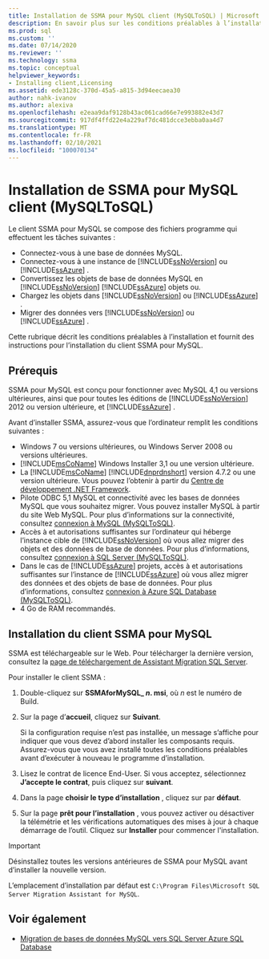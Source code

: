 ```yaml
---
title: Installation de SSMA pour MySQL client (MySQLToSQL) | Microsoft Docs
description: En savoir plus sur les conditions préalables à l’installation pour le client Assistant Migration SQL Server (SSMA) pour MySQL et sur l’installation de.
ms.prod: sql
ms.custom: ''
ms.date: 07/14/2020
ms.reviewer: ''
ms.technology: ssma
ms.topic: conceptual
helpviewer_keywords:
- Installing client,Licensing
ms.assetid: ede3128c-370d-45a5-a815-3d94eecaea30
author: nahk-ivanov
ms.author: alexiva
ms.openlocfilehash: e2eaa9daf9128b43ac061cad66e7e993882e43d7
ms.sourcegitcommit: 917df4ffd22e4a229af7dc481dcce3ebba0aa4d7
ms.translationtype: MT
ms.contentlocale: fr-FR
ms.lasthandoff: 02/10/2021
ms.locfileid: "100070134"
---
```

# <a name="installing-ssma-for-mysql-client-mysqltosql"></a>Installation de SSMA pour MySQL client (MySQLToSQL)

Le client SSMA pour MySQL se compose des fichiers programme qui effectuent les tâches suivantes :

- Connectez-vous à une base de données MySQL.  
- Connectez-vous à une instance de [!INCLUDE[ssNoVersion](../../includes/ssnoversion-md.md)] ou [!INCLUDE[ssAzure](../../includes/ssazure_md.md)] .
- Convertissez les objets de base de données MySQL en [!INCLUDE[ssNoVersion](../../includes/ssnoversion-md.md)] [!INCLUDE[ssAzure](../../includes/ssazure_md.md)] objets ou.
- Chargez les objets dans [!INCLUDE[ssNoVersion](../../includes/ssnoversion-md.md)] ou [!INCLUDE[ssAzure](../../includes/ssazure_md.md)] .
- Migrer des données vers [!INCLUDE[ssNoVersion](../../includes/ssnoversion-md.md)] ou [!INCLUDE[ssAzure](../../includes/ssazure_md.md)] .

Cette rubrique décrit les conditions préalables à l’installation et fournit des instructions pour l’installation du client SSMA pour MySQL.

## <a name="prerequisites"></a>Prérequis

SSMA pour MySQL est conçu pour fonctionner avec MySQL 4,1 ou versions ultérieures, ainsi que pour toutes les éditions de [!INCLUDE[ssNoVersion](../../includes/ssnoversion-md.md)] 2012 ou version ultérieure, et [!INCLUDE[ssAzure](../../includes/ssazure_md.md)] .

Avant d’installer SSMA, assurez-vous que l’ordinateur remplit les conditions suivantes :

- Windows 7 ou versions ultérieures, ou Windows Server 2008 ou versions ultérieures.
- [!INCLUDE[msCoName](../../includes/msconame_md.md)] Windows Installer 3,1 ou une version ultérieure.
- La [!INCLUDE[msCoName](../../includes/msconame_md.md)] [!INCLUDE[dnprdnshort](../../includes/dnprdnshort_md.md)] version 4.7.2 ou une version ultérieure. Vous pouvez l’obtenir à partir du [Centre de développement .NET Framework](https://go.microsoft.com/fwlink/?LinkId=48882).
- Pilote ODBC 5,1 MySQL et connectivité avec les bases de données MySQL que vous souhaitez migrer. Vous pouvez installer MySQL à partir du site Web MySQL. Pour plus d’informations sur la connectivité, consultez [connexion à MySQL &#40;MySQLToSQL&#41;](../../ssma/mysql/connecting-to-mysql-mysqltosql.md).
- Accès à et autorisations suffisantes sur l’ordinateur qui héberge l’instance cible de [!INCLUDE[ssNoVersion](../../includes/ssnoversion-md.md)] où vous allez migrer des objets et des données de base de données. Pour plus d’informations, consultez [connexion à SQL Server &#40;MySQLToSQL&#41;](../../ssma/mysql/connecting-to-sql-server-mysqltosql.md).
- Dans le cas de [!INCLUDE[ssAzure](../../includes/ssazure_md.md)] projets, accès à et autorisations suffisantes sur l’instance de [!INCLUDE[ssAzure](../../includes/ssazure_md.md)] où vous allez migrer des données et des objets de base de données. Pour plus d’informations, consultez [connexion à Azure SQL Database &#40;MySQLToSQL&#41;](../../ssma/mysql/connecting-to-azure-sql-db-mysqltosql.md).
- 4 Go de RAM recommandés.

## <a name="installing-ssma-for-mysql-client"></a>Installation du client SSMA pour MySQL

SSMA est téléchargeable sur le Web. Pour télécharger la dernière version, consultez la [page de téléchargement de Assistant Migration SQL Server](https://aka.ms/ssmaformysql).

Pour installer le client SSMA :

1. Double-cliquez sur **SSMAforMySQL_ *n*. msi**, où *n* est le numéro de Build.
2. Sur la page d’**accueil**, cliquez sur **Suivant**.

   Si la configuration requise n’est pas installée, un message s’affiche pour indiquer que vous devez d’abord installer les composants requis. Assurez-vous que vous avez installé toutes les conditions préalables avant d’exécuter à nouveau le programme d’installation.

3. Lisez le contrat de licence End-User. Si vous acceptez, sélectionnez **J’accepte le contrat**, puis cliquez sur **suivant**.
4. Dans la page **choisir le type d’installation** , cliquez sur par **défaut**.
5. Sur la page **prêt pour l’installation** , vous pouvez activer ou désactiver la télémétrie et les vérifications automatiques des mises à jour à chaque démarrage de l’outil. Cliquez sur **Installer** pour commencer l'installation.

> [!IMPORTANT]
> Désinstallez toutes les versions antérieures de SSMA pour MySQL avant d’installer la nouvelle version.

L’emplacement d’installation par défaut est `C:\Program Files\Microsoft SQL Server Migration Assistant for MySQL`.

## <a name="see-also"></a>Voir également

- [Migration de bases de données MySQL vers SQL Server Azure SQL Database](../../ssma/mysql/migrating-mysql-databases-to-sql-server-azure-sql-db-mysqltosql.md)  
